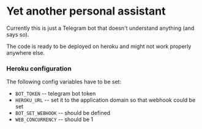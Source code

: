 # Yet another personal assistant

Currently this is just a Telegram bot that doesn't understand anything (and says so).

The code is ready to be deployed on heroku and might not work properly anywhere else.

### Heroku configuration

The following config variables have to be set:

- `BOT_TOKEN` -- telegram bot token
- `HEROKU_URL` -- set it to the application domain so that webhook could be set
- `BOT_SET_WEBHOOK` -- should be defined
- `WEB_CONCURRENCY` -- should be 1
